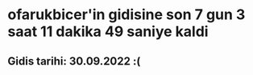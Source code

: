 # ofarukbicer'in gidisine son 7 gun 3 saat 11 dakika 49 saniye kaldi

## Gidis tarihi: 30.09.2022 :(